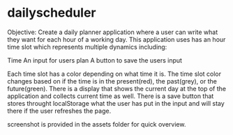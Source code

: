 # dailyscheduler

Objective: 
Create a daily planner application where a user can write what they want for each hour of a working day. This application uses has an hour time slot which represents multiple dynamics including:

Time
An input for users plan
A button to save the users input

Each time slot has a color depending on what time it is. The time slot color changes based on if the time is in the present(red), the past(grey), or the future(green). There is a display that shows the current day at the top of the application and collects current time as well. There is a save button that stores throught localStorage what the user has put in the input and will stay there if the user refreshes the page.

screenshot is provided in the assets folder for quick overview.